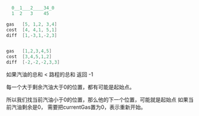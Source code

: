 ```java
  0__1___2____34_0
  1  2   3    45

gas   [5, 1,2, 3,4]
cost  [4, 4,1, 5,1]
diff  [1,-3,1,-2,3]


gas   [1,2,3,4,5]
cost  [3,4,5,1,2]
diff  [-2,-2,-2,3,3]
```

如果汽油的总和 < 路程的总和  返回 -1

每一个大于剩余汽油大于0的位置，都有可能是起始点。

所以我们找当前汽油小于0的位置，那么他的下一个位置，可能就是起始点
如果当前汽油剩余是0， 需要把currentGas置为0，表示重新开始。